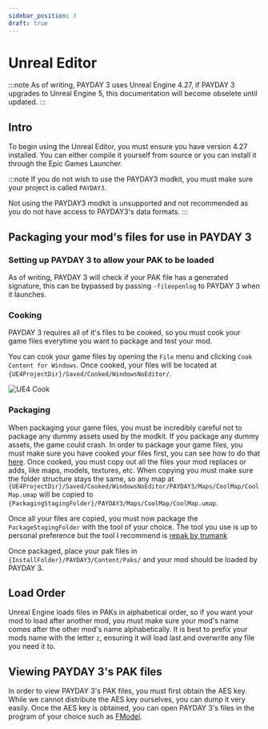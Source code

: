 ```yaml
---
sidebar_position: 3
draft: true
---
```


# Unreal Editor

:::note
As of writing, PAYDAY 3 uses Unreal Engine 4.27, if PAYDAY 3 upgrades to Unreal Engine 5, this documentation will become obselete until updated.
:::

## Intro
To begin using the Unreal Editor, you must ensure you have version 4.27 installed. You can either compile it yourself from source or you can install it through the Epic Games Launcher.

:::note
If you do not wish to use the PAYDAY3 modkit, you must make sure your project is called `PAYDAY3`.

Not using the PAYDAY3 modkit is unsupported and not recommended as you do not have access to PAYDAY3's data formats.
:::

## Packaging your mod's files for use in PAYDAY 3

### Setting up PAYDAY 3 to allow your PAK to be loaded
As of writing, PAYDAY 3 will check if your PAK file has a generated signature, this can be bypassed by passing `-fileopenlog` to PAYDAY 3 when it launches.

### Cooking
PAYDAY 3 requires all of it's files to be cooked, so you must cook your game files everytime you want to package and test your mod.

You can cook your game files by opening the `File` menu and clicking `Cook Content for Windows`. Once cooked, your files will be located at `{UE4ProjectDir}/Saved/Cooked/WindowsNoEditor/`.

![UE4 Cook](/img/ue4-cookoption.png)

### Packaging
When packaging your game files, you must be incredibly careful not to package any dummy assets used by the modkit. If you package any dummy assets, the game could crash.
In order to package your game files, you must make sure you have cooked your files first, you can see how to do that [here](#cooking). Once cooked, you must copy out all the files your mod replaces or adds, like maps, models, textures, etc. When copying you must make sure the folder structure stays the same, so any map at `{UE4ProjectDir}/Saved/Cooked/WindowsNoEditor/PAYDAY3/Maps/CoolMap/CoolMap.umap` will be copied to `{PackagingStagingFolder}/PAYDAY3/Maps/CoolMap/CoolMap.umap`.

Once all your files are copied, you must now package the `PackageStagingFolder` with the tool of your choice. The tool you use is up to personal preference but the tool I recommend is [repak by trumank](https://github.com/trumank/repak)

Once packaged, place your pak files in `{InstallFolder}/PAYDAY3/Content/Paks/` and your mod should be loaded by PAYDAY 3.

## Load Order
Unreal Engine loads files in PAKs in alphabetical order, so if you want your mod to load after another mod, you must make sure your mod's name comes after the other mod's name alphabetically. It is best to prefix your mods name with the letter `z`, ensuring it will load last and overwrite any file you need it to.

## Viewing PAYDAY 3's PAK files
In order to view PAYDAY 3's PAK files, you must first obtain the AES key. While we cannot distribute the AES key ourselves, you can dump it very easily.
Once the AES key is obtained, you can open PAYDAY 3's files in the program of your choice such as [FModel](https://github.com/4sval/FModel/releases).